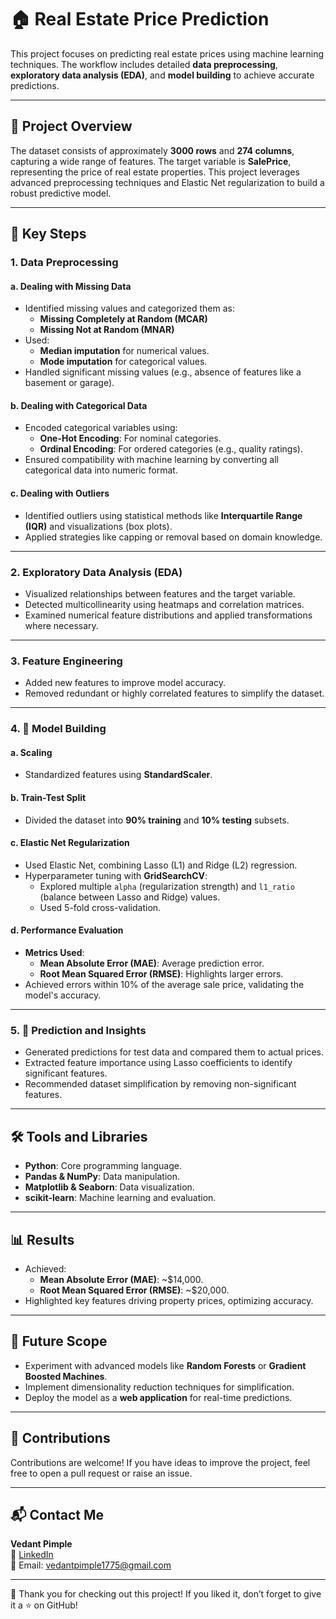 # 🏠 Real Estate Price Prediction

This project focuses on predicting real estate prices using machine learning techniques. The workflow includes detailed **data preprocessing**, **exploratory data analysis (EDA)**, and **model building** to achieve accurate predictions.

---

## 🌟 Project Overview

The dataset consists of approximately **3000 rows** and **274 columns**, capturing a wide range of features. The target variable is **SalePrice**, representing the price of real estate properties. This project leverages advanced preprocessing techniques and Elastic Net regularization to build a robust predictive model.

---

## 🔑 Key Steps

### 1. Data Preprocessing

#### a. **Dealing with Missing Data**
- Identified missing values and categorized them as:
  - **Missing Completely at Random (MCAR)**
  - **Missing Not at Random (MNAR)**
- Used:
  - **Median imputation** for numerical values.
  - **Mode imputation** for categorical values.
- Handled significant missing values (e.g., absence of features like a basement or garage).

#### b. **Dealing with Categorical Data**
- Encoded categorical variables using:
  - **One-Hot Encoding**: For nominal categories.
  - **Ordinal Encoding**: For ordered categories (e.g., quality ratings).
- Ensured compatibility with machine learning by converting all categorical data into numeric format.

#### c. **Dealing with Outliers**
- Identified outliers using statistical methods like **Interquartile Range (IQR)** and visualizations (box plots).
- Applied strategies like capping or removal based on domain knowledge.

---

### 2. Exploratory Data Analysis (EDA)
- Visualized relationships between features and the target variable.
- Detected multicollinearity using heatmaps and correlation matrices.
- Examined numerical feature distributions and applied transformations where necessary.

---

### 3. Feature Engineering
- Added new features to improve model accuracy.
- Removed redundant or highly correlated features to simplify the dataset.

---

### 4. 🤖 Model Building

#### a.  **Scaling**
- Standardized features using **StandardScaler**.

#### b.  **Train-Test Split**
- Divided the dataset into **90% training** and **10% testing** subsets.

#### c.  **Elastic Net Regularization**
- Used Elastic Net, combining Lasso (L1) and Ridge (L2) regression.
- Hyperparameter tuning with **GridSearchCV**:
  - Explored multiple `alpha` (regularization strength) and `l1_ratio` (balance between Lasso and Ridge) values.
  - Used 5-fold cross-validation.

#### d.  **Performance Evaluation**
- **Metrics Used**:
  - **Mean Absolute Error (MAE)**: Average prediction error.
  - **Root Mean Squared Error (RMSE)**: Highlights larger errors.
- Achieved errors within 10% of the average sale price, validating the model's accuracy.

---

### 5. 🎯 Prediction and Insights
- Generated predictions for test data and compared them to actual prices.
- Extracted feature importance using Lasso coefficients to identify significant features.
- Recommended dataset simplification by removing non-significant features.

---

## 🛠️ Tools and Libraries
- **Python**: Core programming language.
- **Pandas & NumPy**: Data manipulation.
- **Matplotlib & Seaborn**: Data visualization.
- **scikit-learn**: Machine learning and evaluation.

---

## 📊 Results
- Achieved:
  - **Mean Absolute Error (MAE)**: ~$14,000.
  - **Root Mean Squared Error (RMSE)**: ~$20,000.
- Highlighted key features driving property prices, optimizing accuracy.

---

## 🚀 Future Scope
- Experiment with advanced models like **Random Forests** or **Gradient Boosted Machines**.
- Implement dimensionality reduction techniques for simplification.
- Deploy the model as a **web application** for real-time predictions.

---

## 🤝 Contributions
Contributions are welcome! If you have ideas to improve the project, feel free to open a pull request or raise an issue.

---

## 📬 Contact Me
**Vedant Pimple**  
💼 [LinkedIn](https://www.linkedin.com/in/vedant-pimple-523a65228)  
📧 Email: vedantpimple1775@gmail.com

---

🎉 Thank you for checking out this project! If you liked it, don’t forget to give it a ⭐ on GitHub!

